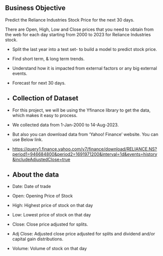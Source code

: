 ## Business Objective

Predict the Reliance Industries Stock Price for the next 30 days.

There are Open, High, Low and Close prices that you need to obtain from the web for each day starting from 2000 to 2023 for Reliance Industries stock.

- Split the last year into a test set- to build a model to predict stock price.

- Find short term, & long term trends.

- Understand how it is impacted from external factors or any big external events.

- Forecast for next 30 days.

- ## Collection of Dataset

- For this project, we will be using the Yfinance library to get the data, which makes it easy to process.

- We collected data from 1-Jan-2000 to 14-Aug-2023.

- But also you can download data from ‘Yahoo! Finance’ website. You can use Below link. 

- https://query1.finance.yahoo.com/v7/finance/download/RELIANCE.NS?period1=946684800&period2=1691971200&interval=1d&events=history&includeAdjustedClose=true

- ## About the data

- Date: Date of trade

- Open: Opening Price of Stock

- High: Highest price of stock on that day

- Low: Lowest price of stock on that day

- Close: Close price adjusted for splits.

- Adj  Close: Adjusted close price adjusted for splits and dividend and/or capital gain distributions.

- Volume: Volume of stock on that day
